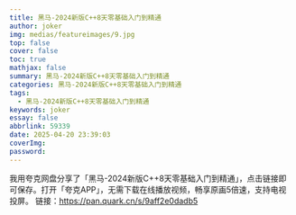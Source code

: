 ```yaml
---
title: 黑马-2024新版C++8天零基础入门到精通
author: joker
img: medias/featureimages/9.jpg
top: false
cover: false
toc: true
mathjax: false
summary: 黑马-2024新版C++8天零基础入门到精通
categories: 黑马-2024新版C++8天零基础入门到精通
tags:
  - 黑马-2024新版C++8天零基础入门到精通
keywords: joker
essay: false
abbrlink: 59339
date: 2025-04-20 23:39:03
coverImg:
password:
---
```


我用夸克网盘分享了「黑马-2024新版C++8天零基础入门到精通」，点击链接即可保存。打开「夸克APP」，无需下载在线播放视频，畅享原画5倍速，支持电视投屏。
链接：https://pan.quark.cn/s/9aff2e0dadb5
